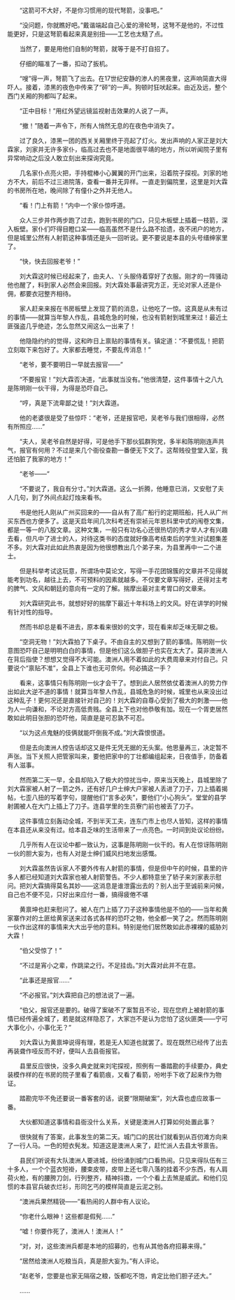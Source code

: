 　　“这箭可不大好，不是你习惯用的现代弩箭，没事吧。”

　　“没问题，你就瞧好吧。”戴谐端起自己心爱的滑轮弩，这弩不是他的，不过性能更好，只是这弩箭看起来真是别扭——工艺也太糙了点。

　　当然了，要是用他们自制的弩箭，就等于是不打自招了。

　　仔细的瞄准了一番，扣动了扳机。

　　“嗖”得一声，弩箭飞了出去。在17世纪安静的渗人的黑夜里，这声响简直大得吓人。接着，漆黑的夜色中传来了“砰”的一声。狗顿时狂吠起来。由近及远，整个西门关厢的狗都叫了起来。

　　“正中目标！”用红外望远镜监视射击效果的人说了一声。

　　“撤！”随着一声令下，所有人悄然无息的在夜色中消失了。

　　过了良久，漆黑一团的西关关厢里终于亮起了灯火。发出声响的人家正是刘大霖家，刘家并无许多家仆，临高过去也不是地面很平靖的地方，所以听闻院子里有异常响动之后没人敢立刻出来探询究竟。

　　几名家仆点亮火把，手持棍棒小心翼翼的开门出来，沿着院子探视。刘家的地方不大，前后不过三进院落，查看一番并无异样。一直走到偏院里，这里是刘大霖的书房所在地，晚间除了有僮仆之外并无他人。

　　“看！门上有箭！”内中一个家仆惊呼道。

　　众人三步并作两步跑了过去，跑到书房的门口，只见木板壁上插着一枝箭，深入板壁。家仆们吓得目瞪口呆——临高虽然不是什么路不拾遗，夜不闭户的地方，但是城里公然有人射箭这种事情还是头一回听说。更不要说是本县的头号缙绅家里了。

　　“快，快去回报老爷！”

　　刘大霖这时候已经起来了，由夫人、丫头服侍着穿好了衣服。刚才的一阵骚动他也醒了，料到家人必然会来回报。刘大霖处事最讲究方正，无论对家人还是仆佣，都要衣冠整齐相待。

　　家人赶来来报在书房板壁上发现了箭的消息，让他吃了一惊。这真是从未有过的事情——就算当年黎人作乱，县城危急的时候，也没有箭射到城里来过！最近土匪强盗几乎绝迹，怎么忽然又闹这么一出来了！

　　他隐隐约约的觉得，这和昨日上禀贴的事情有关。镇定道：“不要慌乱！把箭立刻取下来包好了。大家都去睡觉，不要乱传消息！”

　　“老爷，要不要明日一早就去报官——”

　　“不要报官！”刘大霖否决道，“此事就当没有。”他很清楚，这件事情十之八九是陈明刚一伙干得，为得是恐吓自己。

　　“哼，真是下流卑鄙之徒！”刘大霖道。

　　他的老婆很是受了些惊吓：“老爷，还是报官吧，吴老爷与我们很相得，必然有所照应……”

　　“夫人，吴老爷自然是好得，可是他手下那伙狐群狗党，多半和陈明刚连声共气，报官有何用？不过是来几个衙役查勘一番便无下文了。这帮贱役登堂入室，我还怕脏了我家的地方！”

　　“老爷——”

　　“不要说了，我自有分寸。”刘大霖道。这么一折腾，他睡意已消，又安慰了夫人几句，到了外间点起灯烛来看书。

　　书是他托人刚从广州买回来的——自从有了高广船行的定期班船，托人从广州买东西也方便多了。这是天启年间几次科考还有崇祯元年恩科里中式的闱卷文集，都是一等一的八股文章。这种文集，一般只有功名心还很热切的秀才举人才有兴趣去看，但凡中了进士的人，对待这类书的态度就好像高考结束后的学生对试题集差不多。刘大霖对此如此热衷是因为他很想教出几个弟子来，为县里再中一二个进士。

　　但是科举考试这玩意，所谓场中莫论文，写得一手花团锦簇的文章并不见得就能考到功名，越往上去，不可预料的因素就越多。不仅要文章写得好，还得对主考的脾气、文风和朝廷的意向有一定的了解。揣摩出最对主考胃口的文章来。

　　刘大霖研究此书，就想好好的揣摩下最近十年科场上的文风。好在讲学的时候有针对性的指导。

　　然而书却总是看不进去，原本看来很妙的文字，现在看来却乏味无聊之极。

　　“空洞无物！”刘大霖拍了下桌子。不由自主的又想到了箭的事情。陈明刚一伙意图恐吓自己是明明白白的事情，但是他们这么做胆子也实在太大了。莫非澳洲人在背后指使？想想又觉得不大可能。澳洲人用不着如此的大费周章来对付自己。只要说个“禀贴不准”，全县上下谁也无可奈何。何必搞这一手？

　　看来，这事情只有陈明刚一伙才会干了。想到此人居然依仗着澳洲人的势力作出如此大逆不道的事情！就算当年黎人作乱，县城危急的时候，城里也从来没出过这种乱子！更何况还是直接针对自己的！刘大霖的自尊心受到了极大的刺激——他为人一向谦和，不论对方高低贵贱。全县上下也对他恭敬有加。现在一个胥吏居然敢如此明目张胆的恐吓他，简直是是可忍孰不可忍。

　　“以为这点鬼魅的伎俩就能吓倒我不成。”刘大霖恨恨道。

　　但是去向澳洲人控告话却这又是件无凭无据的无头案。他思量再三，决定暂不声张。当下关照人把管家叫来，要他把家中的丁壮都编组起来，日夜值手，防备着有人滋事。

　　然而第二天一早，全县却陷入了极大的惊扰当中，原来当天晚上，县城里除了刘大霖家被人射了一箭之外，还有好几户士绅大户家被人丢进了刀子，刀上插着揭帖，七歪八扭的写着字句，提醒他们“言多必失”，要他们“小心狗头”。堂堂的县学射圃被人在大门上插上了刀子。连县学里的生员寮门前也被丢了刀子。

　　这件事情立刻轰动全城，不到半天工夫，连东门市上也尽人皆知，这样的事情在本县还从来没有过。给本县乏味的生活带来了一点亮色。一时间到处议论纷纷。

　　几乎所有人在议论中都一致认为，这事是陈明刚一伙干的。有人在惊讶陈明刚一伙的胆大妄为，也有人对是士绅们威风扫地发出感慨。

　　刘大霖虽然告诉家人不要外传有人射箭的事情，但是但中午的时候，县里的许多人都已经知道刘大霖家也被人射箭警告。不少人都特意坐了轿子来刘家表示慰问。把刘大霖搞得莫名其妙——这消息是谁泄露出去的？别人出于至诚前来问候，自己也不便不见，只好出来应付一番，搞得疲倦不堪

　　黄禀坤也赶来慰问了。被人在门上插了刀子这种事情他是不怕的——当年和黄家寨作对的土匪给黄家送来过各式各样的恐吓之物，他全都一笑了之。然而陈明刚一伙作出这样的事情来大大出乎他的意料。特别是他们居然敢如此赤裸裸的威胁刘大霖！

　　“伯父受惊了！”

　　“不过是宵小之辈，作跳梁之行。不足挂齿。”刘大霖对此并不在意。

　　“此事还是报官……”

　　“不必报官。”刘大霖把自己的想法说了一遍。

　　“伯父，报官还是要的。破得了案破不了案暂且不论，现在您府上被射箭的事情已经传遍全城了，若是就这样隐忍了，大家岂不是认为您怕了这伙匪类——宁可大事化小，小事化无？”

　　刘大霖认为黄禀坤说得有理，若是无人知道也就罢了。现在既然已经传了出去再装聋作哑反而不好，便叫人去县衙报官。

　　县里反应很快，没多久典史就来刘宅探视，照例有一番踏勘的手续要办，典史装模作样的在书房的院子里看了看箭痕，又看了看箭，吩咐手下收了起来作为物证。

　　踏勘完毕不免还要说一番客套的话，说要“限期破案”，刘大霖也虚应故事一番。

　　大伙都知道这事情和县衙没什么关系，关键是澳洲人打算如何处置此事？

　　很快就有了答案，此事发生的第二天。城门口的民壮们就看到从百仞滩方向来了一行人马。一色的短衣髡发。知道这是澳洲人来了，赶忙派人去县太爷禀告。

　　县民们听说有大队澳洲人要进城，纷纷涌到城门口看热闹。只见来得队伍有三十多人，一个个蓝衣短褂，腰束皮带，皮带上还七零八落的挂着不少东西，有人肩荷火枪，有的腰胯刀剑，行列整齐，精神抖擞，一个个看上去煞是威武。和他们见惯的本县官兵破衣烂衫，形同乞丐的模样简直是云泥之别。

　　“澳洲兵果然精锐——”看热闹的人群中有人议论。

　　“你老什么眼神！这些都是假髡……”

　　“嘘！你要作死了，澳洲人！澳洲人！”

　　“对，对，这些澳洲兵都是本地的招募的，也有从其他各府招募来得。”

　　“居然给澳洲人吃粮当兵，真是胆大妄为。”有人评论。

　　“赵老爷，您要是也家无隔宿之粮，饭都吃不饱，肯定比他们胆子还大。”

　　……
